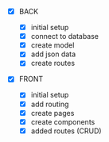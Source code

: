 - [x] BACK

  - [x] initial setup
  - [x] connect to database
  - [x] create model
  - [x] add json data
  - [x] create routes

- [x] FRONT

  - [x] initial setup
  - [x] add routing
  - [x] create pages
  - [x] create components
  - [x] added routes (CRUD)
